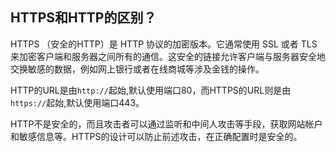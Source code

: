 ## HTTPS和HTTP的区别？

HTTPS （安全的HTTP）是 HTTP 协议的加密版本。它通常使用 SSL 或者 TLS 来加密客户端和服务器之间所有的通信。这安全的链接允许客户端与服务器安全地交换敏感的数据，例如网上银行或者在线商城等涉及金钱的操作。

HTTP的URL是由`http://`起始,默认使用端口80，而HTTPS的URL则是由`https://`起始,默认使用端口443。

HTTP不是安全的，而且攻击者可以通过监听和中间人攻击等手段，获取网站帐户和敏感信息等。HTTPS的设计可以防止前述攻击，在正确配置时是安全的。

